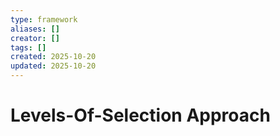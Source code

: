 ```yaml
---
type: framework
aliases: []
creator: []
tags: []
created: 2025-10-20
updated: 2025-10-20
---
```


# Levels-Of-Selection Approach


